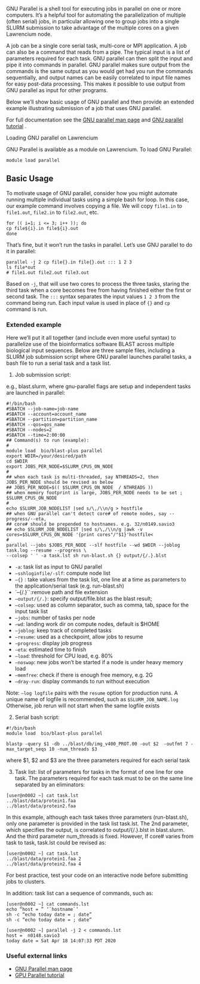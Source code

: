 GNU Parallel is a shell tool for executing jobs in parallel on one or more computers. It’s a helpful tool for automating the parallelization of multiple (often serial) jobs, in particular allowing one to group jobs into a single SLURM submission to take advantage of the multiple cores on a given Lawrencium node.

A job can be a single core serial task, multi-core or MPI application. A job can also be a command that reads from a pipe. The typical input is a list of parameters required for each task. GNU parallel can then split the input and pipe it into commands in parallel. GNU parallel makes sure output from the commands is the same output as you would get had you run the commands sequentially, and output names can be easily correlated to input file names for easy post-data processing. This makes it possible to use output from GNU parallel as input for other programs.

Below we’ll show basic usage of GNU parallel and then provide an extended example illustrating submission of a job that uses GNU parallel.

For full documentation see the [GNU parallel man page](https://www.gnu.org/software/parallel/man.html) and [GNU parallel tutorial](https://www.gnu.org/software/parallel/parallel_tutorial.html) .

Loading GNU parallel on Lawrencium

GNU Parallel is available as a module on Lawrencium. To load GNU Parallel:

```
module load parallel
```

## Basic Usage

To motivate usage of GNU parallel, consider how you might automate running multiple individual tasks using a simple bash for loop. In this case, our example command involves copying a file. We will copy `file1.in` to `file1.out`, `file2.in` to `file2.out`, etc.

```
for (( i=1; i <= 3; i++ )); do
cp file${i}.in file${i}.out
done
```

That’s fine, but it won’t run the tasks in parallel. Let’s use GNU parallel to do it in parallel:

```
parallel -j 2 cp file{}.in file{}.out ::: 1 2 3
ls file*out
# file1.out file2.out file3.out
```

Based on `-j`, that will use two cores to process the three tasks, staring the third task when a core becomes free from having finished either the first or second task. The `:::` syntax separates the input values `1 2 3` from the command being run. Each input value is used in place of `{}` and `cp` command is run.

### Extended example

Here we’ll put it all together (and include even more useful syntax) to parallelize use of the bioinformatics software BLAST across multiple biological input sequences. Below are three sample files, including a SLURM job submission script where GNU parallel launches parallel tasks, a bash file to run a serial task and a task list.

1. Job submission script:

e.g., blast.slurm, where gnu-parallel flags are setup and independent tasks are launched in parallel:

```
#!/bin/bash
#SBATCH --job-name=job-name
#SBATCH --account=account_name
#SBATCH --partition=partition_name
#SBATCH --qos=qos_name
#SBATCH --nodes=2
#SBATCH --time=2:00:00
## Command(s) to run (example):
#
module load  bio/blast-plus parallel
export WDIR=/your/desired/path
cd $WDIR
export JOBS_PER_NODE=$SLURM_CPUS_ON_NODE
#
## when each task is multi-threaded, say NTHREADS=2, then JOBS_PER_NODE should be revised as below
## JOBS_PER_NODE=$(( $SLURM_CPUS_ON_NODE  / NTHREADS ))
## when memory footprint is large, JOBS_PER_NODE needs to be set ; $SLURM_CPUS_ON_NODE
#
echo $SLURM_JOB_NODELIST |sed s/\,/\\n/g > hostfile
## when GNU parallel can't detect core# of remote nodes, say --progress/--eta,
## core# should be prepended to hostnames. e.g. 32/n0149.savio3
## echo $SLURM_JOB_NODELIST |sed s/\,/\\n/g |awk -v cores=$SLURM_CPUS_ON_NODE '{print cores"/"$1}'hostfile<
#
parallel --jobs $JOBS_PER_NODE --slf hostfile --wd $WDIR --joblog task.log --resume --progress \
--colsep ' ' -a task.lst sh run-blast.sh {} output/{/.}.blst
```

- `-a`: task list as input to GNU parallel
- `–sshloginfile/-slf`: compute node list
- `–{}` : take values from the task list, one line at a time as parameters to the application/serial task (e.g. run-blast.sh)
- \`–{/.}\`\`:remove path and file extension
- `–output/{/.}`: specify output/file.blst as the blast result;
- `–colsep`: used as column separator, such as comma, tab, space for the input task list
- `–jobs`: number of tasks per node
- `–wd`: landing work dir on compute nodes, default is $HOME
- `–joblog`: keep track of completed tasks
- `–resume`: used as a checkpoint, allow jobs to resume
- `–progress`: display job progress
- `–eta`: estimated time to finish
- `–load`: threshold for CPU load, e.g. 80%
- `–noswap`: new jobs won’t be started if a node is under heavy memory load
- `–memfree`: check if there is enough free memory, e.g. 2G
- `–dray-run`: display commands to run without execution

Note: `–log logfile` pairs with the `resume` option for production runs. A unique name of logfile is recommended, such as `$SLURM_JOB_NAME.log` Otherwise, job rerun will not start when the same logfile exists

2. Serial bash script:

```
#!/bin/bash
module load  bio/blast-plus parallel

blastp -query $1 -db ../blast/db/img_v400_PROT.00 -out $2  -outfmt 7 -max_target_seqs 10 -num_threads $3
```

where $1, $2 and $3 are the three parameters required for each serial task

3. Task list: list of parameters for tasks in the format of one line for one task. The parameters required for each task must to be on the same line separated by an eliminators:

```
[user@n0002 ~] cat task.lst
../blast/data/protein1.faa
../blast/data/protein2.faa
```

In this example, although each task takes three parameters (run-blast.sh), only one parameter is provided in the task list task.lst. The 2nd parameter, which specifies the output, is correlated to output/{/.}.blst in blast.slurm. And the third parameter num_threads is fixed. However, If core# varies from task to task, task.lst could be revised as:

```
[user@n0002 ~] cat task.lst
../blast/data/protein1.faa 2
../blast/data/protein2.faa 4
```

For best practice, test your code on an interactive node before submitting jobs to clusters.

In addition: task list can a sequence of commands, such as:

```
[user@n0002 ~] cat commands.lst
echo “host = ” ‘`hostname`’
sh -c “echo today date = ; date”
sh -c “echo today date = ; date”
```

```
[user@n0002 ~] parallel -j 2 < commands.lst
host =  n0148.savio3
today date = Sat Apr 18 14:07:33 PDT 2020
```

### Useful external links

- [GNU Parallel man page](https://www.gnu.org/software/parallel/man.html)
- [GPU Parallel tutorial](https://www.gnu.org/software/parallel/parallel_tutorial.html)
